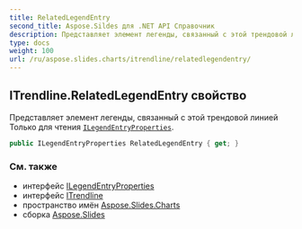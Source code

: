```yaml
---
title: RelatedLegendEntry
second_title: Aspose.Sildes для .NET API Справочник
description: Представляет элемент легенды, связанный с этой трендовой линией Только для чтения ILegendEntryPropertiesaspose.slides/ilegendentryproperties.
type: docs
weight: 100
url: /ru/aspose.slides.charts/itrendline/relatedlegendentry/
---
```


## ITrendline.RelatedLegendEntry свойство

Представляет элемент легенды, связанный с этой трендовой линией Только для чтения [`ILegendEntryProperties`](../../ilegendentryproperties).

```csharp
public ILegendEntryProperties RelatedLegendEntry { get; }
```

### См. также

* интерфейс [ILegendEntryProperties](../../ilegendentryproperties)
* интерфейс [ITrendline](../../itrendline)
* пространство имён [Aspose.Slides.Charts](../../itrendline)
* сборка [Aspose.Slides](../../../)

<!-- DO NOT EDIT: сгенерировано xmldocmd для Aspose.Slides.dll -->